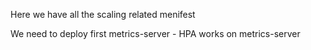 Here we have all the scaling related menifest


We need to deploy first metrics-server - HPA works on metrics-server 
